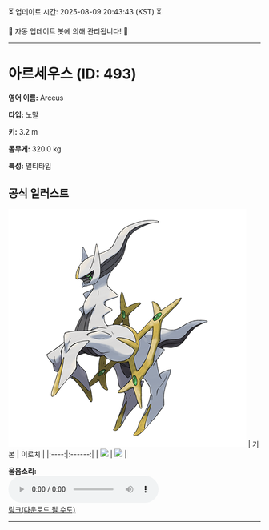 
⏳ 업데이트 시간: 2025-08-09 20:43:43 (KST) ⏳

🤖 자동 업데이트 봇에 의해 관리됩니다! 🤖

---

# 아르세우스 (ID: 493)
**영어 이름:** Arceus

**타입:** 노말

**키:** 3.2 m

**몸무게:** 320.0 kg

**특성:** 멀티타입

## 공식 일러스트
![](https://raw.githubusercontent.com/PokeAPI/sprites/master/sprites/pokemon/other/official-artwork/493.png)
| 기본 | 이로치 |
|:----:|:------:|
| <img src="http://play.pokemonshowdown.com/sprites/ani/arceus.gif" width="200"> | <img src="http://play.pokemonshowdown.com/sprites/ani-shiny/arceus.gif" width="200"> |

**울음소리:**<br><audio controls src="https://raw.githubusercontent.com/PokeAPI/cries/main/cries/pokemon/latest/493.ogg"></audio><br> [링크(다운로드 될 수도)](https://raw.githubusercontent.com/PokeAPI/cries/main/cries/pokemon/latest/493.ogg)


---
